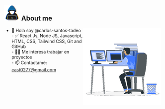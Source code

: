 ## <picture><img src = "https://github.com/0xAbdulKhalid/0xAbdulKhalid/raw/main/assets/mdImages/about_me.gif" width = 50px></picture> **About me**

<picture> <img align="right" src="https://github.com/0xAbdulKhalid/0xAbdulKhalid/raw/main/assets/mdImages/Right_Side.gif" width = 250px></picture>

- 👋 Hola soy @carlos-santos-tadeo<br>- ✅ React Js, Node JS, Javascript, HTML, CSS, Tailwind CSS, Git and GitHub<br>- 🧑‍💻 Me interesa trabajar en proyectos   <br>- 📫 Contactame: cast0277@gmail.com

